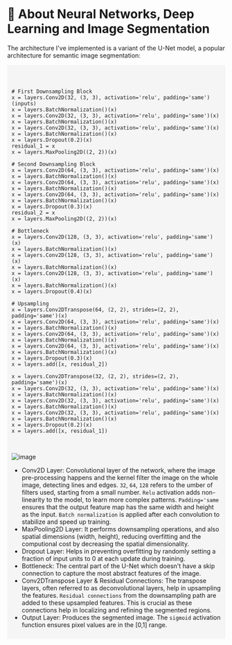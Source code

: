 # 🐍 About Neural Networks, Deep Learning and Image Segmentation</h1>

The architecture I've implemented is a variant of the U-Net model, a popular architecture for semantic image segmentation:

<div style="padding:10px; background-color: #f5f5f5;">
<pre>
    
    # First Downsampling Block
    x = layers.Conv2D(32, (3, 3), activation='relu', padding='same')(inputs)
    x = layers.BatchNormalization()(x)
    x = layers.Conv2D(32, (3, 3), activation='relu', padding='same')(x)
    x = layers.BatchNormalization()(x)
    x = layers.Conv2D(32, (3, 3), activation='relu', padding='same')(x)
    x = layers.BatchNormalization()(x)
    x = layers.Dropout(0.2)(x)
    residual_1 = x
    x = layers.MaxPooling2D((2, 2))(x)

    # Second Downsampling Block
    x = layers.Conv2D(64, (3, 3), activation='relu', padding='same')(x)
    x = layers.BatchNormalization()(x)
    x = layers.Conv2D(64, (3, 3), activation='relu', padding='same')(x)
    x = layers.BatchNormalization()(x)
    x = layers.Conv2D(64, (3, 3), activation='relu', padding='same')(x)
    x = layers.BatchNormalization()(x)
    x = layers.Dropout(0.3)(x)
    residual_2 = x
    x = layers.MaxPooling2D((2, 2))(x)

    # Bottleneck
    x = layers.Conv2D(128, (3, 3), activation='relu', padding='same')(x)
    x = layers.BatchNormalization()(x)
    x = layers.Conv2D(128, (3, 3), activation='relu', padding='same')(x)
    x = layers.BatchNormalization()(x)
    x = layers.Conv2D(128, (3, 3), activation='relu', padding='same')(x)
    x = layers.BatchNormalization()(x)
    x = layers.Dropout(0.4)(x)

    # Upsampling
    x = layers.Conv2DTranspose(64, (2, 2), strides=(2, 2), padding='same')(x)
    x = layers.Conv2D(64, (3, 3), activation='relu', padding='same')(x)
    x = layers.BatchNormalization()(x)
    x = layers.Conv2D(64, (3, 3), activation='relu', padding='same')(x)
    x = layers.BatchNormalization()(x)
    x = layers.Conv2D(64, (3, 3), activation='relu', padding='same')(x)
    x = layers.BatchNormalization()(x)
    x = layers.Dropout(0.3)(x)
    x = layers.add([x, residual_2])

    x = layers.Conv2DTranspose(32, (2, 2), strides=(2, 2), padding='same')(x)
    x = layers.Conv2D(32, (3, 3), activation='relu', padding='same')(x)
    x = layers.BatchNormalization()(x)
    x = layers.Conv2D(32, (3, 3), activation='relu', padding='same')(x)
    x = layers.BatchNormalization()(x)
    x = layers.Conv2D(32, (3, 3), activation='relu', padding='same')(x)
    x = layers.BatchNormalization()(x)
    x = layers.Dropout(0.2)(x)
    x = layers.add([x, residual_1])
</pre>
<div/>

![image](https://github.com/isi-mube/Tech-Test-ML-Hand/assets/90038586/aab73582-25be-4842-8ec3-c0abf4243210)

* Conv2D Layer: Convolutional layer of the network, where the image pre-processing happens and the kernel filter the image on the whole image, detecting lines and edges. `32`, `64`, `128` refers to the umber of filters used, starting from a small number. `Relu` activation adds non-linearity to the model, to learn more complex patterns. `Padding='same` ensures that the output feature map has the same width and height as the input. `Batch normalization` is applied after each convolution to stabilize and speed up training.
* MaxPooling2D Layer:  It performs downsampling operations, and also spatial dimensions (width, height), reducing overfitting and the computional cost by decreasing the spatial dimensionality.
* Dropout Layer: Helps in preventing overfitting by randomly setting a fraction of input units to 0 at each update during training.
* Bottleneck: The central part of the U-Net which doesn't have a skip connection to capture the most abstract features of the image.
* Conv2DTranspose Layer & Residual Connections: The transpose layers, often referred to as deconvolutional layers, help in upsampling the features. `Residual connections` from the downsampling path are added to these upsampled features. This is crucial as these connections help in localizing and refining the segmented regions.
* Output Layer: Produces the segmented image. The `sigmoid` activation function ensures pixel values are in the [0,1] range.

    

